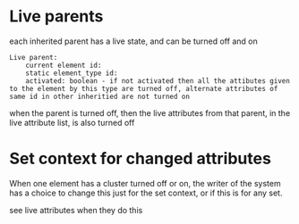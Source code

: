 # Live parents

each inherited parent has a live state, and can be turned off and on

    Live parent:
        current element id:
        static element_type id:
        activated: boolean - if not activated then all the attibutes given to the element by this type are turned off, alternate attributes of same id in other inheritied are not turned on

when the parent is turned off, then the live attributes from that parent, in the live attribute list, is also turned off


# Set context for changed attributes

When one element has a cluster turned off or on, the writer of the system has a choice to change this just for the set context, or if this is for any set.

see live attributes when they do this
